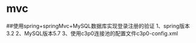 # mvc
##使用spring+springMvc+MySQL数据库实现登录注册的验证
  1、spring版本3.2
  2、MySQL版本5.7
  3、使用c3p0连接池的配置文件c3p0-config.xml
  
